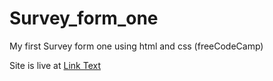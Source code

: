 # Survey_form_one
My first Survey form one using html and css (freeCodeCamp)


Site is live at [Link Text](https://alanj7788.github.io/Survey_form_one/)
